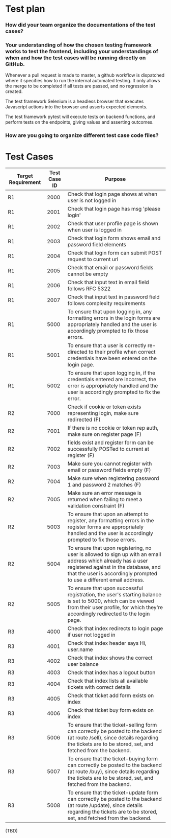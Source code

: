 # Test plan

### How did your team organize the documentations of the test cases?
 

### Your understanding of how the chosen testing framework works to test the frontend, including your understandings of when and how the test cases will be running directly on GitHub.

Whenever a pull request is made to master, a github workflow is dispatched where it specifies how to run the internal automated testing. It only allows the merge to be completed if all tests are passed, and no regression is created.

The test framework Selenium is a headless browser that executes Javascript actions into the browser and asserts expected elements.

The test framework pytest will execute tests on backend functions, and perform tests on the endpoints, giving values and asserting outcomes.


### How are you going to organize different test case code files?



# Test Cases

| Target Requirement | Test Case ID | Purpose                                                                 |
|--------------------|--------------|-------------------------------------------------------------------------|
| R1 | 2000 | Check that login page shows at when user is not logged in |
| R1 | 2001 | Check that login page has msg 'please login' |
| R1 | 2002 | Check that user profile page is shown when user is logged in |
| R1 | 2003 | Check that login form shows email and password field elements |
| R1 | 2004 | Check that login form can submit POST request to current url |
| R1 | 2005 | Check that email or password fields cannot be empty |
| R1 | 2006 | Check that input text in email field follows RFC 5322 |
| R1 | 2007 | Check that input text in password field follows complexity requirements
| R1         | 5000        	| To ensure that upon logging in, any formatting errors in  the login forms are appropriately handled and the user is accordingly  prompted to fix those errors.                                                                  	|
| R1         | 5001       	| To ensure that a user is correctly re-directed to their profile when correct  credentials have been entered on the login page.                                                                                                  	|
| R1         | 5002         | To ensure that upon logging in, if the credentials entered are incorrect, the error is appropriately handled and the user is accordingly prompted to fix the error. |
| R2                 |    7000      | Check if cookie or token exists representing login, make sure redirected (F)|
| R2                 |    7001      | If there is no cookie or token rep auth, make sure on register page     (F)| 
| R2                 |    7002      | fields exist and register form can be successfully POSTed to current at register         (F)|
| R2                 |    7003      | Make sure you cannot register with email or password fields empty       (F)|
| R2                 |    7004      | Make sure when registering password 1 and password 2 matches            (F)|
| R2                 |    7005      | Make sure an error message is returned when failing to meet a validation constraint   (F)|
| R2         | 5003         | To ensure that upon an attempt to register, any formatting errors in the register forms are appropriately handled and the user is accordingly prompted to fix those errors.                                                     	|
| R2         | 5004         | To ensure that upon registering, no user is allowed to sign up with an email address  which already has a user registered against in the database, and that the user is accordingly  prompted to use a different email address. 	|
| R2         | 5005         | To ensure that upon successful registration, the user's starting balance is set to 5000, which can be viewed from their user profile, for which they're accordingly redirected to the login page.                               	|
| R3                 | 4000 | Check that index redirects to login page if user not logged in |
| R3                 | 4001 | Check that index header says Hi, user.name |
| R3                 | 4002 | Check that index shows the correct user balance |
| R3                 | 4003 | Check that index has a logout button |
| R3                 | 4004 | Check that index lists all available tickets with correct details |
| R3                 | 4005 | Check that ticket add form exists on index |
| R3                 | 4006 | Check that ticket buy form exists on index |
| R3         | 5006         | To ensure that the ticket-selling form can correctly be posted to the backend (at route /sell), since details regarding the tickets are to be stored, set, and fetched from the backend.                                        	|
| R3         | 5007         | To ensure that the ticket-buying form can correctly be posted to the backend (at route /buy), since details regarding the tickets are to be stored, set, and fetched from the backend.                                          	|
| R3         | 5008         | To ensure that the ticket-update form can correctly be posted to the backend (at route /update), since details regarding the tickets are to be stored, set, and fetched from the backend.                  						|
 (TBD)


